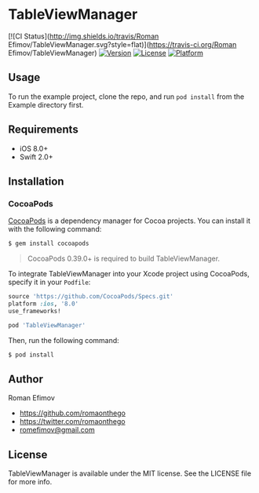 # TableViewManager

[![CI Status](http://img.shields.io/travis/Roman Efimov/TableViewManager.svg?style=flat)](https://travis-ci.org/Roman Efimov/TableViewManager)
[![Version](https://img.shields.io/cocoapods/v/TableViewManager.svg?style=flat)](http://cocoapods.org/pods/TableViewManager)
[![License](https://img.shields.io/cocoapods/l/TableViewManager.svg?style=flat)](http://cocoapods.org/pods/TableViewManager)
[![Platform](https://img.shields.io/cocoapods/p/TableViewManager.svg?style=flat)](http://cocoapods.org/pods/TableViewManager)

## Usage

To run the example project, clone the repo, and run `pod install` from the Example directory first.

## Requirements
* iOS 8.0+
* Swift 2.0+

## Installation

### CocoaPods

[CocoaPods](http://cocoapods.org) is a dependency manager for Cocoa projects. You can install it with the following command:

```bash
$ gem install cocoapods
```

> CocoaPods 0.39.0+ is required to build TableViewManager.

To integrate TableViewManager into your Xcode project using CocoaPods, specify it in your `Podfile`:

```ruby
source 'https://github.com/CocoaPods/Specs.git'
platform :ios, '8.0'
use_frameworks!

pod 'TableViewManager'
```

Then, run the following command:

```bash
$ pod install
```

## Author

Roman Efimov

- https://github.com/romaonthego
- https://twitter.com/romaonthego
- romefimov@gmail.com

## License

TableViewManager is available under the MIT license. See the LICENSE file for more info.
